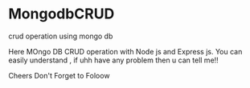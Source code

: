 # MongodbCRUD
crud operation using mongo db

Here MOngo DB CRUD operation with Node js and Express js.
You can easily understand , if uhh have any problem then u can tell  me!!

Cheers
Don't Forget to Foloow
